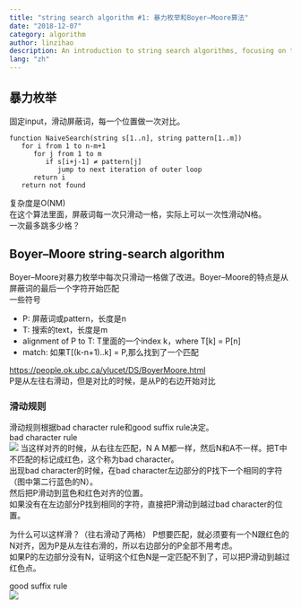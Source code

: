 ```yaml
---
title: "string search algorithm #1: 暴力枚举和Boyer–Moore算法"
date: "2018-12-07"
category: algorithm
author: linzihao
description: An introduction to string search algorithms, focusing on the naive brute-force approach and the Boyer-Moore algorithm. This post explains the basic concepts, implementation details, and efficiency improvements of these methods for finding substrings within larger text.
lang: "zh"
---
```


## 暴力枚举
固定input，滑动屏蔽词，每一个位置做一次对比。  
```
function NaiveSearch(string s[1..n], string pattern[1..m])
   for i from 1 to n-m+1
      for j from 1 to m
         if s[i+j-1] ≠ pattern[j]
            jump to next iteration of outer loop
      return i
   return not found
```
复杂度是O(NM)  
在这个算法里面，屏蔽词每一次只滑动一格，实际上可以一次性滑动N格。  
一次最多跳多少格？

## Boyer–Moore string-search algorithm
Boyer–Moore对暴力枚举中每次只滑动一格做了改进。Boyer–Moore的特点是从屏蔽词的最后一个字符开始匹配  
一些符号
- P: 屏蔽词或pattern，长度是n
- T: 搜索的text，长度是m 
- alignment of P to T: T里面的一个index k，where T[k] = P[n]
- match: 如果T[(k-n+1)..k] = P,那么找到了一个匹配

https://people.ok.ubc.ca/ylucet/DS/BoyerMoore.html  
P是从左往右滑动，但是对比的时候，是从P的右边开始对比  

### 滑动规则
滑动规则根据bad character rule和good suffix rule决定。  
bad character rule  
![](/assets/boyer-moore-bad-character.png)
当这样对齐的时候，从右往左匹配，N A M都一样，然后N和A不一样。把T中不匹配的标记成红色，这个称为bad character。  
出现bad character的时候，在bad character左边部分的P找下一个相同的字符（图中第二行蓝色的N）。  
然后把P滑动到蓝色和红色对齐的位置。   
如果没有在左边部分P找到相同的字符，直接把P滑动到越过bad character的位置。

为什么可以这样滑？（往右滑动了两格）
P想要匹配，就必须要有一个N跟红色的N对齐，因为P是从左往右滑的，所以右边部分的P全部不用考虑。  
如果P的左边部分没有N，证明这个红色N是一定匹配不到了，可以把P滑动到越过红色点。  

good suffix rule  
![](/assets/boyer-moore-good-suffix.png)